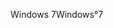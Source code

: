 <span data-ttu-id="d0b3c-101">Windows 7</span><span class="sxs-lookup"><span data-stu-id="d0b3c-101">Windows°7</span></span>